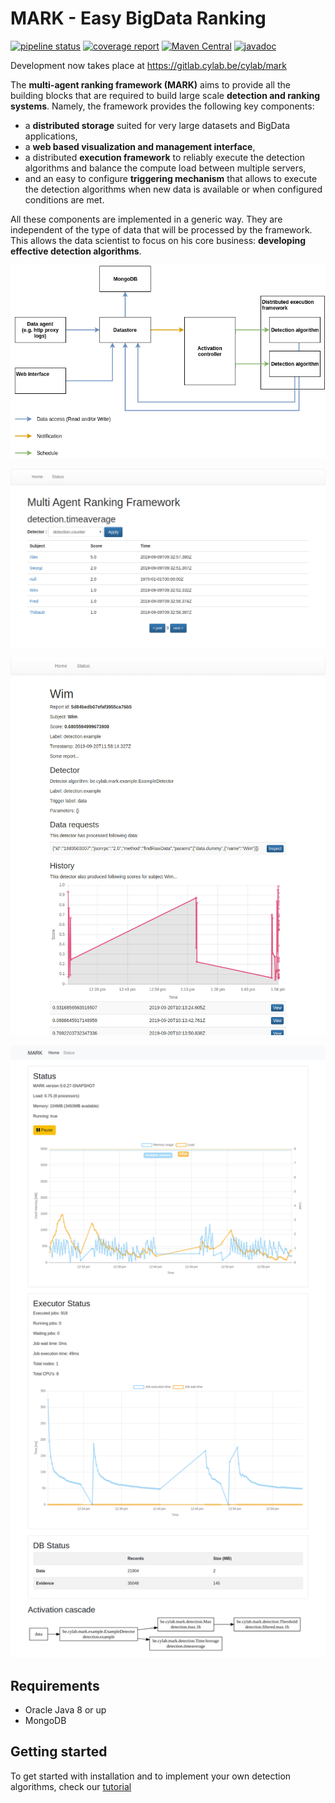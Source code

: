 # MARK - Easy BigData Ranking

[![pipeline status](https://gitlab.cylab.be/cylab/mark/badges/master/pipeline.svg)](https://gitlab.cylab.be/cylab/mark/commits/master)
[![coverage report](https://gitlab.cylab.be/cylab/mark/badges/master/coverage.svg)](https://gitlab.cylab.be/cylab/mark/-/commits/master)
[![Maven Central](https://img.shields.io/maven-central/v/be.cylab.mark/server)](https://mvnrepository.com/artifact/be.cylab.mark/server)
[![javadoc](https://javadoc.io/badge2/be.cylab.mark/server/javadoc.svg)](https://javadoc.io/doc/be.cylab.mark/server)

Development now takes place at https://gitlab.cylab.be/cylab/mark

The **multi-agent ranking framework (MARK)** aims to provide all the building blocks that are required to build large scale **detection and ranking systems**. Namely, the framework provides the following key components: 

* a **distributed storage** suited for very large datasets and BigData applications, 
* a **web based visualization and management interface**,
* a distributed **execution framework** to reliably execute the detection algorithms and balance the compute load between multiple servers,
* and an easy to configure **triggering mechanism** that allows to execute the detection algorithms when new data is available or when configured conditions are met.

All these components are implemented in a generic way. They are independent of the type of data that will be processed by the framework. This allows the data scientist to focus on his core business: **developing effective detection algorithms**.

![](./documentation/architecture.png)

![](./documentation/home.png)

![](./documentation/report.png)

![](./documentation/status.png)


## Requirements

* Oracle Java 8 or up
* MongoDB

## Getting started

To get started with installation and to implement your own detection algorithms, check our [tutorial](./TUTORIAL.md)

